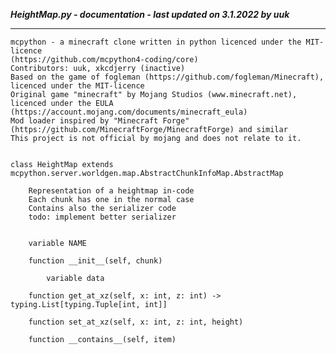 ***HeightMap.py - documentation - last updated on 3.1.2022 by uuk***
___

    mcpython - a minecraft clone written in python licenced under the MIT-licence 
    (https://github.com/mcpython4-coding/core)
    Contributors: uuk, xkcdjerry (inactive)
    Based on the game of fogleman (https://github.com/fogleman/Minecraft), licenced under the MIT-licence
    Original game "minecraft" by Mojang Studios (www.minecraft.net), licenced under the EULA
    (https://account.mojang.com/documents/minecraft_eula)
    Mod loader inspired by "Minecraft Forge" (https://github.com/MinecraftForge/MinecraftForge) and similar
    This project is not official by mojang and does not relate to it.


    class HeightMap extends mcpython.server.worldgen.map.AbstractChunkInfoMap.AbstractMap
        
        Representation of a heightmap in-code
        Each chunk has one in the normal case
        Contains also the serializer code
        todo: implement better serializer


        variable NAME

        function __init__(self, chunk)

            variable data

        function get_at_xz(self, x: int, z: int) -> typing.List[typing.Tuple[int, int]]

        function set_at_xz(self, x: int, z: int, height)

        function __contains__(self, item)